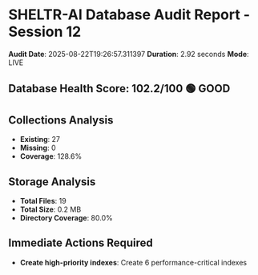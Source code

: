 # SHELTR-AI Database Audit Report - Session 12

**Audit Date**: 2025-08-22T19:26:57.311397
**Duration**: 2.92 seconds
**Mode**: LIVE

## Database Health Score: 102.2/100 🟢 GOOD

## Collections Analysis
- **Existing**: 27
- **Missing**: 0
- **Coverage**: 128.6%

## Storage Analysis
- **Total Files**: 19
- **Total Size**: 0.2 MB
- **Directory Coverage**: 80.0%

## Immediate Actions Required
- **Create high-priority indexes**: Create 6 performance-critical indexes

